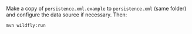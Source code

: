 Make a copy of `persistence.xml.example` to `persistence.xml` (same folder) and configure the data source if necessary. Then:

```
mvn wildfly:run
```
